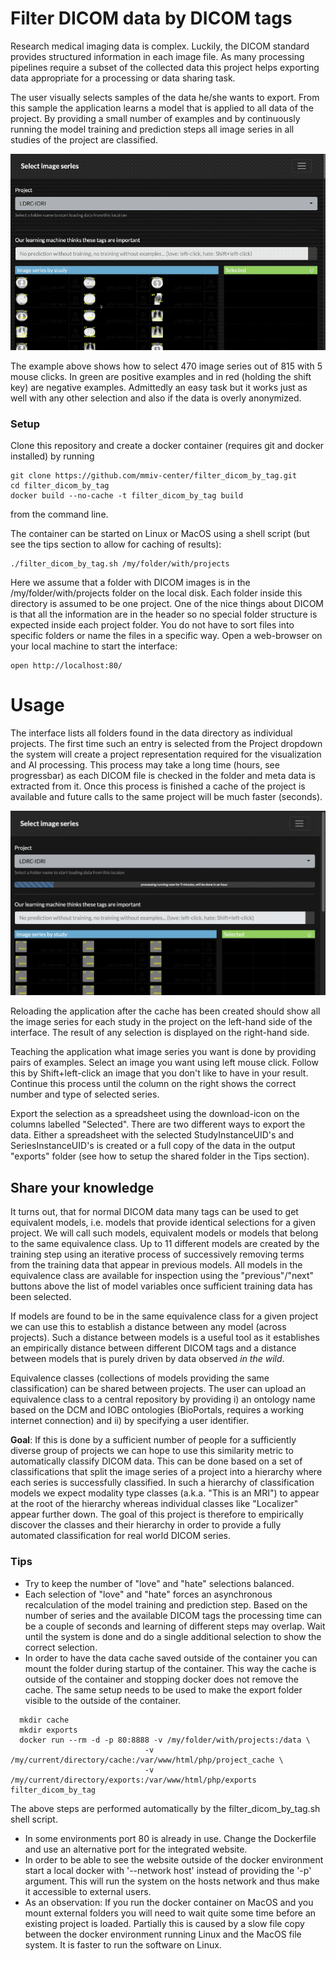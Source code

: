 # Filter DICOM data by DICOM tags

Research medical imaging data is complex. Luckily, the DICOM standard provides structured information in each image file. As many processing pipelines require a subset of the collected data this project helps exporting data appropriate for a processing or data sharing task.

The user visually selects samples of the data he/she wants to export. From this sample the application learns a model that is applied to all data of the project. By providing a small number of examples and by continuously running the model training and prediction steps all image series in all studies of the project are classified.

![How to select 470 image series with 5 mouse clicks](images/howTo.gif)

The example above shows how to select 470 image series out of 815 with 5 mouse clicks. In green are positive examples and in red (holding the shift key) are negative examples. Admittedly an easy task but it works just as well with any other selection and also if the data is overly anonymized.

### Setup

Clone this repository and create a docker container (requires git and docker installed) by running
```
git clone https://github.com/mmiv-center/filter_dicom_by_tag.git
cd filter_dicom_by_tag
docker build --no-cache -t filter_dicom_by_tag build
```
from the command line.

The container can be started on Linux or MacOS using a shell script (but see the tips section to allow for caching of results):
```
./filter_dicom_by_tag.sh /my/folder/with/projects
```

Here we assume that a folder with DICOM images is in the /my/folder/with/projects folder on the local disk. Each folder inside this directory is assumed to be one project. One of the nice things about DICOM is that all the information are in the header so no special folder structure is expected inside each project folder. You do not have to sort files into specific folders or name the files in a specific way. Open a web-browser on your local machine to start the interface:
```
open http://localhost:80/
```

# Usage

The interface lists all folders found in the data directory as individual projects. The first time such an entry is selected from the Project dropdown the system will create a project representation required for the visualization and AI processing. This process may take a long time (hours, see progressbar) as each DICOM file is checked in the folder and meta data is extracted from it. Once this process is finished a cache of the project is available and future calls to the same project will be much faster (seconds).

![Create a project cache](images/createCache.gif)

Reloading the application after the cache has been created should show all the image series for each study in the project on the left-hand side of the interface. The result of any selection is displayed on the right-hand side.

Teaching the application what image series you want is done by providing pairs of examples. Select an image you want using left mouse click. Follow this by Shift+left-click an image that you don't like to have in your result. Continue this process until the column on the right shows the correct number and type of selected series.

Export the selection as a spreadsheet using the download-icon on the columns labelled "Selected". There are two different ways to export the data. Either a spreadsheet with the selected StudyInstanceUID's and SeriesInstanceUID's is created or a full copy of the data in the output "exports" folder (see how to setup the shared folder in the Tips section).

## Share your knowledge

It turns out, that for normal DICOM data many tags can be used to get equivalent models, i.e. models that provide identical selections for a given project. We will call such models, equivalent models or models that belong to the same equivalence class. Up to 11 different models are created by the training step using an iterative process of successively removing terms from the training data that appear in previous models. All models in the equivalence class are available for inspection using the "previous"/"next" buttons above the list of model variables once sufficient training data has been selected. 

If models are found to be in the same equivalence class for a given project we can use this to establish a distance between any model (across projects). Such a distance between models is a useful tool as it establishes an empirically distance between different DICOM tags and a distance between models that is purely driven by data observed <i>in the wild</i>.

Equivalence classes (collections of models providing the same classification) can be shared between projects. The user can upload an equivalence class to a central repository by providing i) an ontology name based on the DCM and IOBC ontologies (BioPortals, requires a working internet connection) and ii) by specifying a user identifier.

<b>Goal</b>: If this is done by a sufficient number of people for a sufficiently diverse group of projects we can hope to use this similarity metric to automatically classify DICOM data. This can be done based on a set of classifications that split the image series of a project into a hierarchy where each series is successfully classified. In such a hierarchy of classification models we expect modality type classes (a.k.a. "This is an MRI") to appear at the root of the hierarchy whereas individual classes like "Localizer" appear further down. The goal of this project is therefore to empirically discover the classes and their hierarchy in order to provide a fully automated classification for real world DICOM series.

### Tips

 - Try to keep the number of "love" and "hate" selections balanced.
 - Each selection of "love" and "hate" forces an asynchronous recalculation of the model training and prediction step. Based on the number of series and the available DICOM tags the processing time can be a couple of seconds and learning of different steps may overlap. Wait until the system is done and do a single additional selection to show the correct selection.
 - In order to have the data cache saved outside of the container you can mount the folder during startup of the container. This way the cache is outside of the container and stopping docker does not remove the cache. The same setup needs to be used to make the export folder visible to the outside of the container.
```
  mkdir cache
  mkdir exports
  docker run --rm -d -p 80:8888 -v /my/folder/with/projects:/data \
                              -v /my/current/directory/cache:/var/www/html/php/project_cache \
                              -v /my/current/directory/exports:/var/www/html/php/exports filter_dicom_by_tag 
```
 The above steps are performed automatically by the filter_dicom_by_tag.sh shell script.
 - In some environments port 80 is already in use. Change the Dockerfile and use an alternative port
 for the integrated website.
 - In order to be able to see the website outside of the docker environment
 start a local docker with '--network host' instead of providing the '-p' argument. This will run
 the system on the hosts network and thus make it accessible to external users.
 - As an observation: If you run the docker container on MacOS and you mount external folders 
 you will need to wait quite some time before an existing project is loaded. Partially this is
 caused by a slow file copy between the docker environment running Linux and the MacOS file system.
 It is faster to run the software on Linux.
